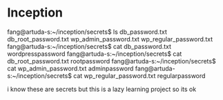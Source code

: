# Inception

fang@artuda-s:~/inception/secrets$ ls
db_password.txt  db_root_password.txt  wp_admin_password.txt  wp_regular_password.txt
fang@artuda-s:~/inception/secrets$ cat db_password.txt 
wordpresspassword
fang@artuda-s:~/inception/secrets$ cat db_root_password.txt 
rootpassword
fang@artuda-s:~/inception/secrets$ cat wp_admin_password.txt 
adminpassword
fang@artuda-s:~/inception/secrets$ cat wp_regular_password.txt 
regularpassword

i know these are secrets but this is a lazy learning project so its ok

